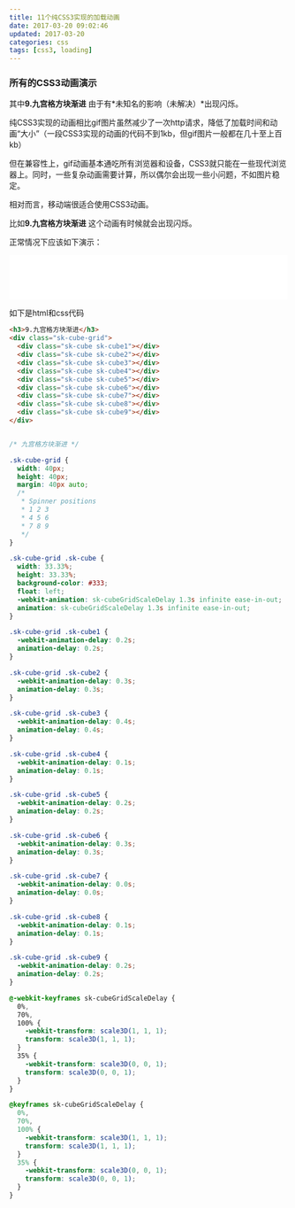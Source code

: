 ```yaml
---
title: 11个纯CSS3实现的加载动画
date: 2017-03-20 09:02:46
updated: 2017-03-20
categories: css
tags: [css3, loading]
---
```


### 所有的CSS3动画演示
其中**9.九宫格方块渐进** 由于有*未知名的影响（未解决）*出现闪烁。
<script async src="//jsfiddle.net/xmoyking/mnbw60gx/embed/result,html,css/"></script>

纯CSS3实现的动画相比gif图片虽然减少了一次http请求，降低了加载时间和动画“大小”（一段CSS3实现的动画的代码不到1kb，但gif图片一般都在几十至上百kb） 

但在兼容性上，gif动画基本通吃所有浏览器和设备，CSS3就只能在一些现代浏览器上。同时，一些复杂动画需要计算，所以偶尔会出现一些小问题，不如图片稳定。 

相对而言，移动端很适合使用CSS3动画。

比如**9.九宫格方块渐进** 这个动画有时候就会出现闪烁。

正常情况下应该如下演示：
<iframe src="./9-cube-grid.html" width="100%" height="80" frameborder="0"></iframe>

如下是html和css代码
```html
<h3>9.九宫格方块渐进</h3>
<div class="sk-cube-grid">
  <div class="sk-cube sk-cube1"></div>
  <div class="sk-cube sk-cube2"></div>
  <div class="sk-cube sk-cube3"></div>
  <div class="sk-cube sk-cube4"></div>
  <div class="sk-cube sk-cube5"></div>
  <div class="sk-cube sk-cube6"></div>
  <div class="sk-cube sk-cube7"></div>
  <div class="sk-cube sk-cube8"></div>
  <div class="sk-cube sk-cube9"></div>
</div>
```

```css

/* 九宫格方块渐进 */

.sk-cube-grid {
  width: 40px;
  height: 40px;
  margin: 40px auto;
  /*
   * Spinner positions
   * 1 2 3
   * 4 5 6
   * 7 8 9
   */
}

.sk-cube-grid .sk-cube {
  width: 33.33%;
  height: 33.33%;
  background-color: #333;
  float: left;
  -webkit-animation: sk-cubeGridScaleDelay 1.3s infinite ease-in-out;
  animation: sk-cubeGridScaleDelay 1.3s infinite ease-in-out;
}

.sk-cube-grid .sk-cube1 {
  -webkit-animation-delay: 0.2s;
  animation-delay: 0.2s;
}

.sk-cube-grid .sk-cube2 {
  -webkit-animation-delay: 0.3s;
  animation-delay: 0.3s;
}

.sk-cube-grid .sk-cube3 {
  -webkit-animation-delay: 0.4s;
  animation-delay: 0.4s;
}

.sk-cube-grid .sk-cube4 {
  -webkit-animation-delay: 0.1s;
  animation-delay: 0.1s;
}

.sk-cube-grid .sk-cube5 {
  -webkit-animation-delay: 0.2s;
  animation-delay: 0.2s;
}

.sk-cube-grid .sk-cube6 {
  -webkit-animation-delay: 0.3s;
  animation-delay: 0.3s;
}

.sk-cube-grid .sk-cube7 {
  -webkit-animation-delay: 0.0s;
  animation-delay: 0.0s;
}

.sk-cube-grid .sk-cube8 {
  -webkit-animation-delay: 0.1s;
  animation-delay: 0.1s;
}

.sk-cube-grid .sk-cube9 {
  -webkit-animation-delay: 0.2s;
  animation-delay: 0.2s;
}

@-webkit-keyframes sk-cubeGridScaleDelay {
  0%,
  70%,
  100% {
    -webkit-transform: scale3D(1, 1, 1);
    transform: scale3D(1, 1, 1);
  }
  35% {
    -webkit-transform: scale3D(0, 0, 1);
    transform: scale3D(0, 0, 1);
  }
}

@keyframes sk-cubeGridScaleDelay {
  0%,
  70%,
  100% {
    -webkit-transform: scale3D(1, 1, 1);
    transform: scale3D(1, 1, 1);
  }
  35% {
    -webkit-transform: scale3D(0, 0, 1);
    transform: scale3D(0, 0, 1);
  }
}
```
